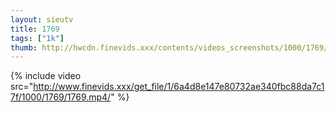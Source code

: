 ```yaml
--- 
layout: sieutv
title: 1769
tags: ["1k"]
thumb: http://hwcdn.finevids.xxx/contents/videos_screenshots/1000/1769/preview.mp4.jpg
---
```

{% include video src="http://www.finevids.xxx/get_file/1/6a4d8e147e80732ae340fbc88da7c17f/1000/1769/1769.mp4/" %} 
